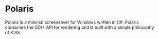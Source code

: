 Polaris
=======

Polaris is a minimal screensaver for Windows written in C#. Polaris consumes the GDI+ API for rendering and is built with a simple philosophy of KISS.